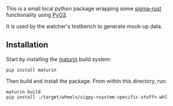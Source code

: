 This is a small local python package wrapping some [sigma-rust](https://github.com/ergoplatform/sigma-rust) functionality using [PyO3](https://github.com/PyO3/PyO3).

It is used by the watcher's testbench to generate mock-up data.

## Installation
Start by  installing the [maturin](https://github.com/PyO3/maturin) build system:

```
pip install maturin
```

Then build and install the package. From within this directory, run:

```
maturin build
pip install ./target/wheels/sigpy-<system-specific-stuff>.whl
```
